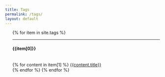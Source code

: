 ```yaml
---
title: Tags
permalink: /tags/
layout: default
---
```

<ul>
  {% for item in site.tags %}
    <hr>
    <h4>{{item[0]}}</h4>
    <br>
    {% for content in item[1] %}
      <a href="{{site.baseurl}}{{content.url}}">{{content.title}}</a>
      <br>
    {% endfor %} 
  {% endfor %}
</ul>
